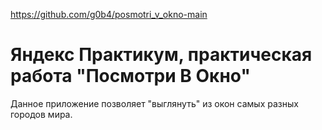 https://github.com/g0b4/posmotri_v_okno-main

# Яндекс Практикум, практическая работа "Посмотри В Окно"


Данное приложение позволяет "выглянуть" из окон самых разных городов мира.
